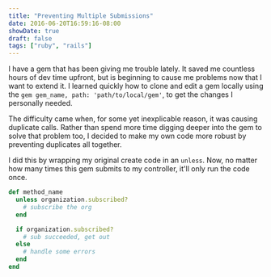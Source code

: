 ```yaml
---
title: "Preventing Multiple Submissions"
date: 2016-06-20T16:59:16-08:00
showDate: true
draft: false
tags: ["ruby", "rails"]
---
```


I have a gem that has been giving me trouble lately. It saved me
countless hours of dev time upfront, but is beginning to cause me
problems now that I want to extend it. I learned quickly how to clone
and edit a gem locally using the `gem gem_name, path: 'path/to/local/gem'`,
to get the changes I personally needed.

The difficulty came when, for some yet inexplicable reason, it was causing
duplicate calls. Rather than spend more time digging deeper into the gem
to solve that problem too, I decided to make my own code more robust by
preventing duplicates all together.

I did this by wrapping my original create code in an `unless`. Now, no
matter how many times this gem submits to my controller, it'll only run
the code once.

``` ruby
def method_name
  unless organization.subscribed?
    # subscribe the org
  end

  if organization.subscribed?
    # sub succeeded, get out
  else
    # handle some errors
  end
end
```
